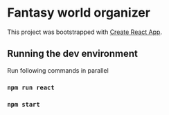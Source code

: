# Fantasy world organizer

This project was bootstrapped with [Create React App](https://github.com/facebook/create-react-app).

## Running the dev environment

Run following commands in parallel

### `npm run react`
### `npm start`
